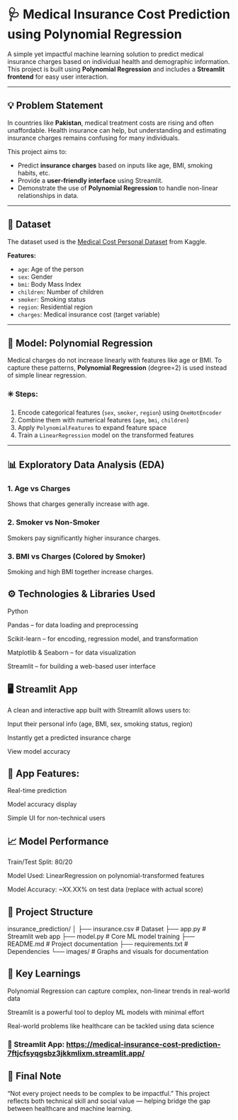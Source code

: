 # 🩺 Medical Insurance Cost Prediction using Polynomial Regression

A simple yet impactful machine learning solution to predict medical insurance charges based on individual health and demographic information. This project is built using **Polynomial Regression** and includes a **Streamlit frontend** for easy user interaction.

---

## 💡 Problem Statement

In countries like **Pakistan**, medical treatment costs are rising and often unaffordable. Health insurance can help, but understanding and estimating insurance charges remains confusing for many individuals.

This project aims to:
- Predict **insurance charges** based on inputs like age, BMI, smoking habits, etc.
- Provide a **user-friendly interface** using Streamlit.
- Demonstrate the use of **Polynomial Regression** to handle non-linear relationships in data.

---

## 📁 Dataset

The dataset used is the [Medical Cost Personal Dataset](https://www.kaggle.com/datasets/mirichoi0218/insurance) from Kaggle.

**Features:**
- `age`: Age of the person
- `sex`: Gender
- `bmi`: Body Mass Index
- `children`: Number of children
- `smoker`: Smoking status
- `region`: Residential region
- `charges`: Medical insurance cost (target variable)

---

## 🧠 Model: Polynomial Regression

Medical charges do not increase linearly with features like age or BMI. To capture these patterns, **Polynomial Regression** (degree=2) is used instead of simple linear regression.

### ✳️ Steps:
1. Encode categorical features (`sex`, `smoker`, `region`) using `OneHotEncoder`
2. Combine them with numerical features (`age`, `bmi`, `children`)
3. Apply `PolynomialFeatures` to expand feature space
4. Train a `LinearRegression` model on the transformed features

---

## 📊 Exploratory Data Analysis (EDA)

### 1. Age vs Charges
Shows that charges generally increase with age.
### 2. Smoker vs Non-Smoker
Smokers pay significantly higher insurance charges.
### 3. BMI vs Charges (Colored by Smoker)
Smoking and high BMI together increase charges.

## ⚙️ Technologies & Libraries Used
Python

Pandas – for data loading and preprocessing

Scikit-learn – for encoding, regression model, and transformation

Matplotlib & Seaborn – for data visualization

Streamlit – for building a web-based user interface

## 🖥️ Streamlit App
A clean and interactive app built with Streamlit allows users to:

Input their personal info (age, BMI, sex, smoking status, region)

Instantly get a predicted insurance charge

View model accuracy

## 🎯 App Features:
Real-time prediction

Model accuracy display

Simple UI for non-technical users

## 📈 Model Performance
Train/Test Split: 80/20

Model Used: LinearRegression on polynomial-transformed features

Model Accuracy: ~XX.XX% on test data (replace with actual score)

## 📂 Project Structure

insurance_prediction/
│
├── insurance.csv                # Dataset
├── app.py                       # Streamlit web app
├── model.py                     # Core ML model training
├── README.md                    # Project documentation
├── requirements.txt             # Dependencies
└── images/                      # Graphs and visuals for documentation
## 🧠 Key Learnings
Polynomial Regression can capture complex, non-linear trends in real-world data

Streamlit is a powerful tool to deploy ML models with minimal effort

Real-world problems like healthcare can be tackled using data science

### 📌 Streamlit App: https://medical-insurance-cost-prediction-7ftjcfsyqgsbz3jkkmlixm.streamlit.app/

## 🏁 Final Note
“Not every project needs to be complex to be impactful.”
This project reflects both technical skill and social value — helping bridge the gap between healthcare and machine learning.
